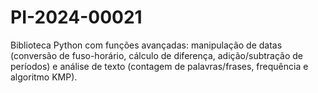 # PI-2024-00021
Biblioteca Python com funções avançadas: manipulação de datas (conversão de fuso-horário, cálculo de diferença, adição/subtração de períodos) e análise de texto (contagem de palavras/frases, frequência e algoritmo KMP).
